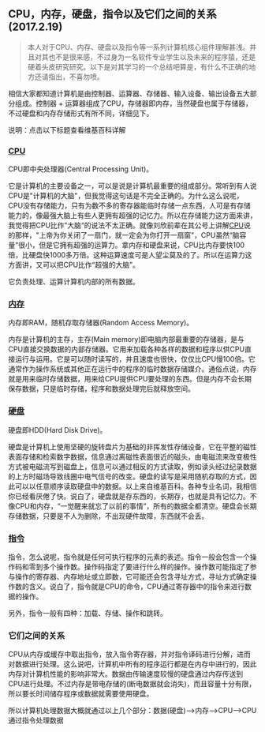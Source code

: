 ## CPU，内存，硬盘，指令以及它们之间的关系(2017.2.19)

> 本人对于CPU、内存、硬盘以及指令等一系列计算机核心组件理解甚浅。并且对其也不是很来感，不过身为一名软件专业学生以及未来的程序猿，还是硬着头皮研究研究。以下是对其学习的一个总结吧算是，有什么不正确的地方还请指出，不喜勿喷。

相信大家都知道计算机是由控制器、运算器、存储器、输入设备、输出设备五大部分组成。控制器 + 运算器组成了CPU，存储器即内存，当然硬盘也属于存储器，不过硬盘和内存存储形式有所不同，详细见下。

说明：点击以下标题查看维基百科详解

### [CPU](https://zh.wikipedia.org/wiki/%E4%B8%AD%E5%A4%AE%E5%A4%84%E7%90%86%E5%99%A8)

CPU即中央处理器(Central Processing Unit)。

它是计算机的主要设备之一，可以是说是计算机最重要的组成部分。常听到有人说CPU是"计算机的大脑"，但我觉得这句话是不完全正确的。为什么这么说呢，CPU没有存储能力，只有为数不多的寄存器能临时存储一点东西，人可是有存储能力的，像最强大脑上有些人更拥有超强的记忆力。所以在存储能力这方面来讲，我觉得把CPU比作”大脑“的说法不太正确。就像刘欣前辈在其公号上讲解[CPU](http://mp.weixin.qq.com/s?__biz=MzAxOTc0NzExNg==&mid=2665513017&idx=1&sn=5550ee714abd36d0b580713f673e670b&scene=21#wechat_redirect)说的那样，"上帝为你关闭了一扇门，就一定会为你打开一扇窗"，CPU虽然“脑容量”很小，但是它拥有超强的运算力。拿内存和硬盘来说，CPU比内存要快100倍，比硬盘快1000多万倍。这种运算速度可是人望尘莫及的了。所以在运算力这方面讲，又可以把CPU比作“超强的大脑”。

它负责处理、运算计算机内部的所有数据。

### [内存](https://zh.wikipedia.org/wiki/%E9%9A%8F%E6%9C%BA%E5%AD%98%E5%8F%96%E5%AD%98%E5%82%A8%E5%99%A8)

内存即RAM，随机存取存储器(Random Access Memory)。

内存是计算机的主存，主存(Main memory)即电脑内部最重要的存储器，是与CPU直接交换数据的内部存储器。它用来加载各种各样的数据和程序以供CPU直接运行与运用。它是可以随时读写的，并且速度也很快，仅仅比CPU慢100倍。它通常作为操作系统或其他正在运行中的程序的临时数据存储媒介。通俗点说，内存就是用来临时存储数据，用来给CPU提供CPU要处理的东西。但是内存不会长期保存数据，只是临时存储，程序和数据处理完后就释放空间。

### [硬盘](https://zh.wikipedia.org/wiki/%E7%A1%AC%E7%9B%98)

硬盘即HDD(Hard Disk Drive)。

硬盘是计算机上使用坚硬的旋转盘片为基础的非挥发性存储设备，它在平整的磁性表面存储和检索数字数据，信息通过离磁性表面很近的磁头，由电磁流来改变极性方式被电磁流写到磁盘上，信息可以通过相反的方式读取，例如读头经过纪录数据的上方时磁场导致线圈中电气信号的改变。硬盘的读写是采用随机存取的方式，因此可以以任意顺序读取硬盘中的数据。以上来自维基百科。各种专业名词，我相信你已经看厌倦了快。说白了，硬盘就是存东西的，长期存，也就是具有记忆力。不像CPU和内存，“一觉醒来就忘了以前的事情”，所有的数据全都清空。硬盘会长期存储数据，只要是不人为删除，不出现硬件故障，东西就不会丢。

### [指令](https://zh.wikipedia.org/wiki/%E6%8C%87%E4%BB%A4)

指令，怎么说呢，指令就是任何可执行程序的元素的表述。指令一般会包含一个操作码和零到多个操作数。操作码指定了要进行什么样的操作。操作数可能指定了参与操作的寄存器、内存地址或立即数，它可能还会包含寻址方式，寻址方式确定操作数的含义。说白了，指令就是CPU的命令，CPU通过寄存器中的指令来进行数据的操作。

另外，指令一般有四种：加载、存储、操作和跳转。

### 它们之间的关系

CPU从内存或缓存中取出指令，放入指令寄存器，并对指令译码进行分解，进而对数据进行处理。这么说吧，计算机中所有的程序运行都是在内存中进行的，因此内存对计算机性能的影响非常大。数据由传输速度较慢的硬盘通过内存传送到CPU进行处理。不过内存是带电存储的(断电数据就会消失)，而且容量十分有限，所以要长时间储存程序或数据就需要使用硬盘。

所以计算机处理数据大概就通过以上几个部分：数据(硬盘)——>内存——>CPU——>CPU通过指令处理数据